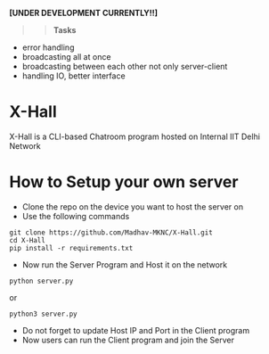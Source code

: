 **[UNDER DEVELOPMENT CURRENTLY!!]**

>> **Tasks**
- error handling 
- broadcasting all at once
- broadcasting between each other not only server-client
- handling IO, better interface



# X-Hall
X-Hall is a CLI-based Chatroom program hosted on Internal IIT Delhi Network

# How to Setup your own server
- Clone the repo on the device you want to host the server on
- Use the following commands

```
git clone https://github.com/Madhav-MKNC/X-Hall.git
cd X-Hall
pip install -r requirements.txt
```

- Now run the Server Program and Host it on the network
```
python server.py
```
or 
```
python3 server.py
```
 
- Do not forget to update Host IP and Port in the Client program
- Now users can run the Client program and join the Server

